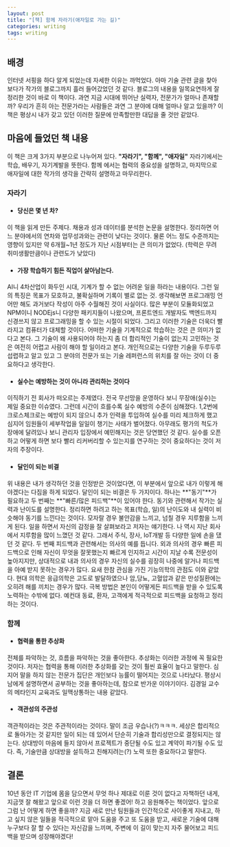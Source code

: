 ```yaml
---
layout: post
title: "[책] 함께 자라기(애자일로 가는 길)"
categories: writing
tags: writing
---
```


## 배경

인터넷 서핑을 하다 알게 되었는데 자세한 이유는 까먹었다. 아마 기술 관련 글을 찾아 보다가 작가의 블로그까지 흘러 들어갔었던 것 같다. 블로그의 내용을 일목요연하게 잘 정리한 것이 바로 이 책이다. 과연 지금 시대에 뛰어난 실력자, 전문가가 얼마나 존재할까? 우리가 흔히 아는 전문가라는 사람들은 과연 그 분야에 대해 얼마나 알고 있을까? 이 책은 평상시 내가 갖고 있던 이러한 질문에 만족할만한 대답을 줄 것만 같았다.

## 마음에 들었던 책 내용
이 책은 크게 3가지 부분으로 나누어져 있다. **"자라기", "함께", "애자일"** 자라기에서는 학습, 배우기, 자기계발을 뜻한다. 함께 에서는 협력의 중요성을 설명하고, 마지막으로 애자일에 대한 작가의 생각을 간략히 설명하고 마무리한다.

### 자라기

- #### 당신은 몇 년 차?
이 책을 읽게 만든 주제다. 채용과 성과 데이터를 분석한 논문을 설명한다. 정리하면 어느 분야에서의 연차와 업무성과와는 관련이 낮다는 것이다. 물론 어느 정도 수준까지는 영향이 있지만 약 6개월~1년 정도가 지난 시점부터는 큰 의미가 없었다. (학력은 무려 취미생활만큼이나 관련도가 낮았다)

- #### 가장 학습하기 힘든 직업이 살아남는다.
AI니 4차산업이 화두인 시대, 기계가 할 수 없는 어려운 일을 하라는 내용이다. 그런 일의 특징은 목표가 모호하고, 불확실하며 기록이 별로 없는 것.
생각해보면 프로그래밍 언어만 해도 과거보다 작성이 아주 수월해진 것이 사실이다. 많은 부분이 모듈화되었고 NPM이니 NODEjs니 다양한 패키지들이 나왔으며, 프론트엔드 개발자도 백엔드까지 신경쓰지 않고 프로그래밍을 할 수 있는 시절이 되었다. 그리고 이러한 기술은 더욱더 빨라지고 컴퓨터가 대체할 것이다. 어떠한 기술을 기계적으로 학습하는 것은 큰 의미가 없다고 본다. 그 기술이 왜 사용되어야 하는지 좀 더 합리적인 기술이 없는지 고민하는 것은 여전히 어렵고 사람이 해야 할 일이라고 본다. 개인적으로는 다양한 기술을 두루두루 섭렵하고 알고 있고 그 분야의 전문가 또는 기술 레퍼런스의 위치를 잘 아는 것이 더 중요하다고 생각한다.

- #### 실수는 예방하는 것이 아니라 관리하는 것이다
이직하기 전 회사가 떠오르는 주제였다. 전국 무선망을 운영하다 보니 무장애(실수)는 제일 중요한 이슈였다. 그런데 시간이 흐를수록 실수 예방의 수준이 심해졌다. 1,2번에 크로스체크로는 예방이 되지 않으니 추가 인력을 투입하여 실수를 미리 체크하게 했고 심지어 임원들이 세부작업을 일일이 챙기는 사태가 벌어졌다. 아무래도 평가의 척도가 장애에 달려있나 보니 관리자 입장에서 예민해지는 것은 당연했던 것 같다. 실수를 오픈하고 어떻게 하면 보다 빨리 리커버리할 수 있는지를 연구하는 것이 중요하다는 것이 저자의 주장이다.

- #### 달인이 되는 비결
위 내용은 내가 생각하던 것을 인정받은 것이었다면, 이 부분에서 앞으로 내가 이렇게 해야겠다는 다짐을 하게 되었다. 달인이 되는 비결은 두 가지이다. 하나는 **"동기"**가 필요하고 두 번째는 **"빠른/많은 피드백"**이 있어야 한다. 동기와 관련해서 작가는 실력과 난이도를 설명한다. 정리하면 하려고 하는 목표(학습, 일)의 난이도와 내 실력이 비슷해야 동기를 느낀다는 것이다. 모자랄 경우 불안감을 느끼고, 넘칠 경우 지루함을 느끼게 된다. 일을 하면서 자신의 감정을 잘 살펴보라고 저자는 얘기한다. 나 역시 지난 회사에서 지루함을 많이 느꼈던 것 같다. 그래서 주식, 장사, IoT개발 등 다양한 일에 손을 댔던 것 같다. 두 번째 피드백과 관련해서는 의사의 예를 듭니다. 외과 의사의 경우 빠른 피드백으로 인해 자신이 무엇을 잘못했는지 빠르게 인지하고 시간이 지날 수록 전문성이 높아지지만, 상대적으로 내과 의사의 경우 자신의 실수를 굉장히 나중에 알거나 피드백을 아예 받지 못하는 경우가 많다. 요새 한참 관심을 가진 기능의학의 관점도 이와 같았다. 현대 의학은 응급의학은 고도로 발달하였으나 암,당뇨, 고혈압과 같은 만성질환에는 오히려 해를 끼치는 경우가 많다. 극복 방법은 본인이 어떻게든 피드백을 받을 수 있도록 노력하는 수밖에 없다. 예컨대 동료, 환자, 고객에게 적극적으로 피드백을 요청하고 정리하는 것이다.

### 함께

- #### 협력을 통한 추상화
전체를 파악하는 것, 흐름을 파악하는 것을 좋아한다. 추상화는 이러한 과정에 꼭 필요한 것이다. 저자는 협력을 통해 이러한 추상화를 갖는 것이 훨씬 효율이 높다고 말한다. 심지어 말을 하지 않는 전문가 집단은 개인보다 능률이 떨어지는 것으로 나타났다. 평상시 남에게 설명하면서 공부하는 것을 좋아하는데, 참으로 반가운 이야기이다. 김경일 교수의 메타인지 교육과도 일맥상통하는 내용 같았다.

- #### 객관성의 주관성
객관적이라는 것은 주관적이라는 것이다. 말이 조금 우습나(?)ㅋㅋㅋ. 세상은 합리적으로 돌아가는 것 같지만 일이 되는 데 있어서 단순히 기술과 합리성만으로 결정되지는 않는다. 상대방이 마음에 들지 않아서 프로젝트가 중단될 수도 있고 계약이 파기될 수도 있다. 즉, 기술만큼 상대방을 설득하고 친해지려는(?) 노력 또한 중요하다고 말한다.

## 결론
10년 동안 IT 기업에 몸을 담으면서 무엇 하나 제대로 이룬 것이 없다고 자책하던 내게, 지금껏 잘 해왔고 앞으로 이런 것을 더 하면 좋겠어! 하고 응원해주는 책이었다. 앞으로 그럼 난 어떻게 하면 좋을까? 지금 새로 만난 팀원들과 인간적으로 사이좋게 지내고, 하고 싶지 않은 일들을 적극적으로 맡아 도움을 주고 또 도움을 받고, 새로운 기술에 대해 누구보다 잘 할 수 있다는 자신감을 느끼며, 주변에 이 길이 맞는지 자주 물어보고 피드백을 받으며 성장해야겠다!